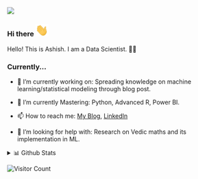 

<!--
**ashishtele/ashishtele** is a ✨ _special_ ✨ repository because its `README.md` (this file) appears on your GitHub profile.

Here are some ideas to get you started:

- 🔭 I’m currently working on ...
- 🌱 I’m currently learning ...
- 👯 I’m looking to collaborate on ...
- 🤔 I’m looking for help with ...
- 💬 Ask me about ...
- 📫 How to reach me: ...
- 😄 Pronouns: ...
- ⚡ Fun fact: ...
-->
<img src="https://user-images.githubusercontent.com/14126898/94980589-10ca6700-04f9-11eb-94a5-26e9632720a4.PNG" width=200 align=center>


### Hi there <img src="https://raw.githubusercontent.com/ABSphreak/ABSphreak/master/gifs/Hi.gif" width="30px"></h2>

Hello! This is Ashish. I am a Data Scientist. 👨‍🎓

### Currently...

- 🔭 I’m currently working on: Spreading knowledge on machine learning/statistical modeling through blog post.

- 🌱 I’m currently Mastering: Python, Advanced R, Power BI.

- 📫 How to reach me: [My Blog](https://ashishtele.github.io/), [LinkedIn](https://www.linkedin.com/in/ashishtele/)

- 🤔 I’m looking for help with: Research on Vedic maths and its implementation in ML.

<details>
<summary>📊 Github Stats</summary>

<p align="center"> <img src="https://github-readme-stats.vercel.app/api?username=ashishtele&show_icons=true&theme=gotham" alt="Ashish Tele | Stats" />

</details>


 ![Visitor Count](https://profile-counter.glitch.me/{ashishtele}/count.svg)
